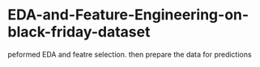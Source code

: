 # EDA-and-Feature-Engineering-on-black-friday-dataset
 peformed EDA and featre selection. then prepare the data for predictions 
